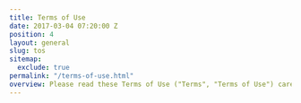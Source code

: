 ```yaml
---
title: Terms of Use
date: 2017-03-04 07:20:00 Z
position: 4
layout: general
slug: tos
sitemap:
  exclude: true
permalink: "/terms-of-use.html"
overview: Please read these Terms of Use ("Terms", "Terms of Use") carefully before using the website (the "Service") operated by ("we", "us", or "our").
---
```


